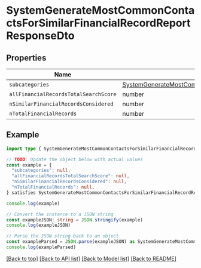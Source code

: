 
# SystemGenerateMostCommonContactsForSimilarFinancialRecordReportResponseDto


## Properties

Name | Type
------------ | -------------
`subcategories` | [SystemGenerateMostCommonContactsForSimilarFinancialRecordReportResponseDtoSubcategories](SystemGenerateMostCommonContactsForSimilarFinancialRecordReportResponseDtoSubcategories.md)
`allFinancialRecordsTotalSearchScore` | number
`nSimilarFinancialRecordsConsidered` | number
`nTotalFinancialRecords` | number

## Example

```typescript
import type { SystemGenerateMostCommonContactsForSimilarFinancialRecordReportResponseDto } from '@usesofia/pegasus-core-api-sdk'

// TODO: Update the object below with actual values
const example = {
  "subcategories": null,
  "allFinancialRecordsTotalSearchScore": null,
  "nSimilarFinancialRecordsConsidered": null,
  "nTotalFinancialRecords": null,
} satisfies SystemGenerateMostCommonContactsForSimilarFinancialRecordReportResponseDto

console.log(example)

// Convert the instance to a JSON string
const exampleJSON: string = JSON.stringify(example)
console.log(exampleJSON)

// Parse the JSON string back to an object
const exampleParsed = JSON.parse(exampleJSON) as SystemGenerateMostCommonContactsForSimilarFinancialRecordReportResponseDto
console.log(exampleParsed)
```

[[Back to top]](#) [[Back to API list]](../README.md#api-endpoints) [[Back to Model list]](../README.md#models) [[Back to README]](../README.md)


